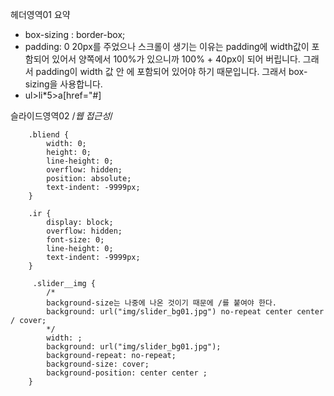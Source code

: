 
헤더영역01
요약 
- box-sizing : border-box;
- padding: 0 20px를 주었으나 스크롤이 생기는 이유는 
           padding에 width값이 포함되어 있어서 양쪽에서 100%가 있으니까 100% + 40px이 되어 버립니다.
           그래서 padding이 width 값 안 에 포함되어 있어야 하기 때문입니다. 그래서 box-sizing을 사용합니다. 
- ul>li*5>a[href="#]

슬라이드영역02 
/*웹 접근성*/

        .bliend {
            width: 0;
            height: 0;
            line-height: 0;
            overflow: hidden;
            position: absolute;
            text-indent: -9999px;
        }
        
        .ir {
            display: block;
            overflow: hidden;
            font-size: 0;
            line-height: 0;
            text-indent: -9999px;
        } 
     
         .slider__img {
            /* 
            background-size는 나중에 나온 것이기 때문에 /를 붙여야 한다. 
            background: url("img/slider_bg01.jpg") no-repeat center center / cover;
            */
            width: ;
            background: url("img/slider_bg01.jpg");
            background-repeat: no-repeat;
            background-size: cover;
            background-position: center center ;
        } 
